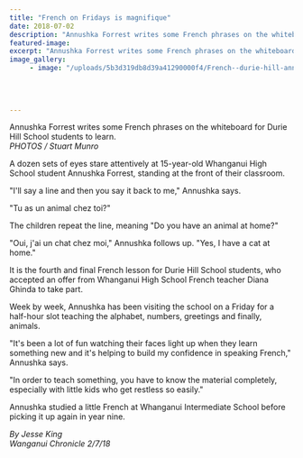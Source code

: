 ```yaml
---
title: "French on Fridays is magnifique"
date: 2018-07-02
description: "Annushka Forrest writes some French phrases on the whiteboard for Durie Hill School students to learn..."
featured-image: 
excerpt: "Annushka Forrest writes some French phrases on the whiteboard for Durie Hill School students to learn."
image_gallery:
     - image: "/uploads/5b3d319db8d39a41290000f4/French--durie-hill-annushka-chron-2-july.snip-photo.PNG"
    
    
    
    
---
```


<p><span>Annushka Forrest writes some French phrases on the whiteboard for Durie Hill School students to learn. <br /><em>PHOTOS / Stuart Munro</em></span></p>
<p class="element element-paragraph">A dozen sets of eyes stare attentively at 15-year-old Whanganui High School student Annushka Forrest, standing at the front of their classroom.</p>
<p class="element element-paragraph">"I'll say a line and then you say it back to me," Annushka says.</p>
<p class="element element-paragraph">"Tu as un animal chez toi?"</p>
<p class="element element-paragraph">The children repeat the line, meaning "Do you have an animal at home?"</p>
<p class="element element-paragraph">"Oui, j'ai un chat chez moi," Annushka follows up. "Yes, I have a cat at home."</p>
<p class="element element-paragraph">It is the fourth and final French lesson for Durie Hill School students, who accepted an offer from Whanganui High School French teacher Diana Ghinda to take part.</p>
<p class="element element-paragraph">Week by week, Annushka has been visiting the school on a Friday for a half-hour slot teaching the alphabet, numbers, greetings and finally, animals.</p>
<p class="element element-paragraph">"It's been a lot of fun watching their faces light up when they learn something new and it's helping to build my confidence in speaking French," Annushka says.</p>
<p class="element element-paragraph">"In order to teach something, you have to know the material completely, especially with little kids who get restless so easily."</p>
<p class="element element-paragraph">Annushka studied a little French at Whanganui Intermediate School before picking it up again in year nine.</p>
<p><span><em>By Jesse King<br />Wanganui Chronicle 2/7/18</em></span></p>

